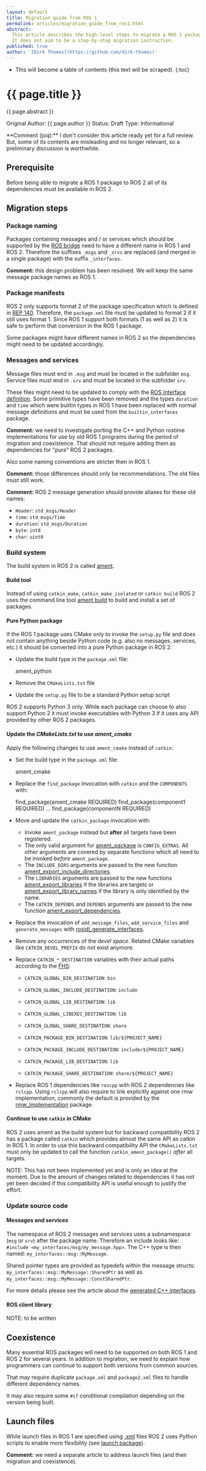 ```yaml
---
layout: default
title: Migration guide from ROS 1
permalink: articles/migration_guide_from_ros1.html
abstract:
  This article describes the high-level steps to migrate a ROS 1 package to ROS 2.
  It does not aim to be a step-by-step migration instruction.
published: true
author: '[Dirk Thomas](https://github.com/dirk-thomas)'
---
```


* This will become a table of contents (this text will be scraped).
{:toc}

# {{ page.title }}

<div class="abstract" markdown="1">
{{ page.abstract }}
</div>

Original Author: {{ page.author }}
Status: Draft
Type: Informational

<div class="alert alert-warning" markdown="1">
  **Comment (joq):** I don't consider this article ready yet for a full review.
  But, some of its contents are misleading and no longer relevant, so a preliminary discussion is worthwhile.
</div>


## Prerequisite

Before being able to migrate a ROS 1 package to ROS 2 all of its dependencies must be available in ROS 2.


## Migration steps

### Package naming

Packages containing messages and / or services which should be supported by the [ROS bridge](https://github.com/ros2/ros1_bridge/) need to have a different name in ROS 1 and ROS 2.
Therefore the suffixes `_msgs` and `_srvs` are replaced (and merged in a single package) with the suffix `_interfaces`.

**Comment:** this design problem has been resolved. We will keep the same message package names as ROS 1.


### Package manifests

ROS 2 only supports format 2 of the package specification which is defined in [REP 140](http://www.ros.org/reps/rep-0140.html).
Therefore, the `package.xml` file must be updated to format 2 if it still uses format 1.
Since ROS 1 support both formats (1 as well as 2) it is safe to perform that conversion in the ROS 1 package.

Some packages might have different names in ROS 2 so the dependencies might need to be updated accordingly.


### Messages and services

Message files must end in `.msg` and must be located in the subfolder `msg`.
Service files must end in `.srv` and must be located in the subfolder `srv`.

These files might need to be updated to comply with the [ROS Interface definition](http://design.ros2.org/articles/interface_definition.html).
Some primitive types have been removed and the types `duration` and `time` which were builtin types in ROS 1 have been replaced with normal message definitions and must be used from the `builtin_interfaces` package.

**Comment:** we need to investigate porting the C++ and Python rostime implementations for use by old ROS 1 programs during the period of migration and coexistence.
That should not require adding them as dependencies for "pure" ROS 2 packages.

Also some naming conventions are stricter then in ROS 1.

**Comment:** those differences should only be recommendations. The old files must still work.

**Comment:** ROS 2 message generation should provide aliases for these old names:

* `Header`: `std_msgs/Header`
* `time`: `std_msgs/Time`
* `duration`: `std_msgs/Duration`
* `byte`: `int8`
* `char`: `uint8`


### Build system

The build system in ROS 2 is called [ament](http://design.ros2.org/articles/ament.html).


#### Build tool

Instead of using `catkin_make`, `catkin_make_isolated` or `catkin build` ROS 2 uses the command line tool [ament build](https://github.com/ament/ament_tools) to build and install a set of packages.


#### Pure Python package

If the ROS 1 package uses CMake only to invoke the `setup.py` file and does not contain anything beside Python code (e.g. also no messages, services, etc.) it should be converted into a pure Python package in ROS 2:

* Update the build type in the `package.xml` file:

    <export>
      <build_type>ament_python</build_type>
    </export>

* Remove the `CMakeLists.txt` file
* Update the `setup.py` file to be a standard Python setup script

ROS 2 supports Python 3 only.
While each package can choose to also support Python 2 it must invoke executables with Python 3 if it uses any API provided by other ROS 2 packages.


#### Update the *CMakeLists.txt* to use *ament_cmake*

Apply the following changes to use `ament_cmake` instead of `catkin`:

* Set the build type in the `package.xml` file:

    <export>
      <build_type>ament_cmake</build_type>
    </export>

* Replace the `find_package` invocation with `catkin` and the `COMPONENTS` with:

    find_package(ament_cmake REQUIRED)
    find_package(component1 REQUIRED)
    ...
    find_package(componentN REQUIRED)

* Move and update the `catkin_package` invocation with:

  * Invoke `ament_package` instead but **after** all targets have been registered.
  * The only valid argument for [ament_package](https://github.com/ament/ament_cmake/blob/master/ament_cmake_core/cmake/core/ament_package.cmake) is `CONFIG_EXTRAS`.
    All other arguments are covered by separate functions which all need to be invoked *before* `ament_package`.
  * The `INCLUDE_DIRS` arguments are passed to the new function [ament_export_include_directories](https://github.com/ament/ament_cmake/blob/master/ament_cmake_export_include_directories/cmake/ament_export_include_directories.cmake).
  * The `LIBRARIES` arguments are passed to the new functions [ament_export_libraries](https://github.com/ament/ament_cmake/blob/master/ament_cmake_export_libraries/cmake/ament_export_libraries.cmake) if the libraries are targets or [ament_export_library_names](https://github.com/ament/ament_cmake/blob/master/ament_cmake_export_libraries/cmake/ament_export_library_names.cmake) if the library is only identified by the name.
  * The `CATKIN_DEPENDS` and `DEPENDS` arguments are passed to the new function [ament_export_dependencies](https://github.com/ament/ament_cmake/blob/master/ament_cmake_export_dependencies/cmake/ament_export_dependencies.cmake).

* Replace the invocation of `add_message_files`, `add_service_files` and `generate_messages` with [rosidl_generate_interfaces](https://github.com/ros2/rosidl/blob/master/rosidl_cmake/cmake/rosidl_generate_interfaces.cmake).

* Remove any occurrences of the *devel space*.
  Related CMake variables like `CATKIN_DEVEL_PREFIX` do not exist anymore.

* Replace `CATKIN_*_DESTINATION` variables with their actual paths according to the [FHS](http://www.pathname.com/fhs/):

  * `CATKIN_GLOBAL_BIN_DESTINATION`: `bin`
  * `CATKIN_GLOBAL_INCLUDE_DESTINATION`: `include`
  * `CATKIN_GLOBAL_LIB_DESTINATION`: `lib`
  * `CATKIN_GLOBAL_LIBEXEC_DESTINATION`: `lib`
  * `CATKIN_GLOBAL_SHARE_DESTINATION`: `share`

  * `CATKIN_PACKAGE_BIN_DESTINATION`: `lib/${PROJECT_NAME}`
  * `CATKIN_PACKAGE_INCLUDE_DESTINATION`: `include/${PROJECT_NAME}`
  * `CATKIN_PACKAGE_LIB_DESTINATION`: `lib`
  * `CATKIN_PACKAGE_SHARE_DESTINATION`: `share/${PROJECT_NAME}`

* Replace ROS 1 dependencies like `roscpp` with ROS 2 dependencies like `rclcpp`.
  Using `rclcpp` will also require to link explicitly against one rmw implementation, commonly the default is provided by the [rmw_implementation](https://github.com/ros2/rmw_implementation/tree/master/rmw_implementation) package.


#### Continue to use `catkin` in CMake

ROS 2 uses ament as the build system but for backward compatibility ROS 2 has a package called `catkin` which provides almost the same API as catkin in ROS 1.
In order to use this backward compatibility API the `CMakeLists.txt` must only be updated to call the function `catkin_ament_package()` *after* all targets.

<div class="alert alert-warning" markdown="1">
NOTE: This has not been implemented yet and is only an idea at the moment.
Due to the amount of changes related to dependencies it has not yet been decided if this compatibility API is useful enough to justify the effort.
</div>


### Update source code

#### Messages and services

The namespace of ROS 2 messages and services uses a subnamespace (`msg` or `srv`) after the package name.
Therefore an include looks like: `#include <my_interfaces/msg/my_message.hpp>`.
The C++ type is then named: `my_interfaces::msg::MyMessage`.

Shared pointer types are provided as typedefs within the message structs: `my_interfaces::msg::MyMessage::SharedPtr` as well as `my_interfaces::msg::MyMessage::ConstSharedPtr`.

For more details please see the article about the [generated C++ interfaces](http://design.ros2.org/articles/generated_interfaces_cpp.html).


#### ROS client library

<div class="alert alert-warning" markdown="1">
NOTE: to be written
</div>

## Coexistence

Many essential ROS packages will need to be supported on both ROS 1 and ROS 2 for several years.
In addition to migration, we need to explain how programmers can continue to support both versions from common sources.

That may require duplicate `package.xml` and `package2.xml` files to handle different dependency names.

It may also require some `#if` conditional compilation depending on the version being built.

## Launch files

While launch files in ROS 1 are specified using [.xml](http://wiki.ros.org/roslaunch/XML) files ROS 2 uses Python scripts to enable more flexibility (see [launch package](https://github.com/ros2/launch/tree/master/launch)).

**Comment:** we need a separate article to address launch files (and their migration and coexistence).
